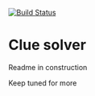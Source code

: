 [![Build Status](https://travis-ci.org/rabelloo/Clue.svg?branch=master)](https://travis-ci.org/rabelloo/Clue)

# Clue solver

Readme in construction

Keep tuned for more
